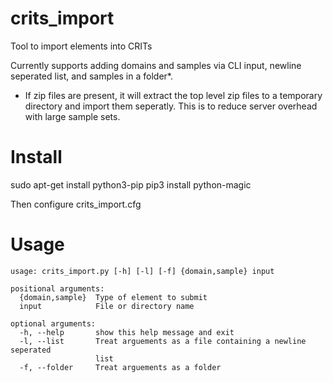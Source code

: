 # crits_import
Tool to import elements into CRITs

Currently supports adding domains and samples via CLI input, newline seperated list, and samples in a folder*. 

* If zip files are present, it will extract the top level zip files to a temporary directory and import them seperatly. This is to reduce server overhead with large sample sets. 

# Install
sudo apt-get install python3-pip
pip3 install python-magic

Then configure crits_import.cfg

# Usage
```
usage: crits_import.py [-h] [-l] [-f] {domain,sample} input

positional arguments:
  {domain,sample}  Type of element to submit
  input            File or directory name

optional arguments:
  -h, --help       show this help message and exit 
  -l, --list       Treat arguements as a file containing a newline seperated
                   list
  -f, --folder     Treat arguements as a folder
```
